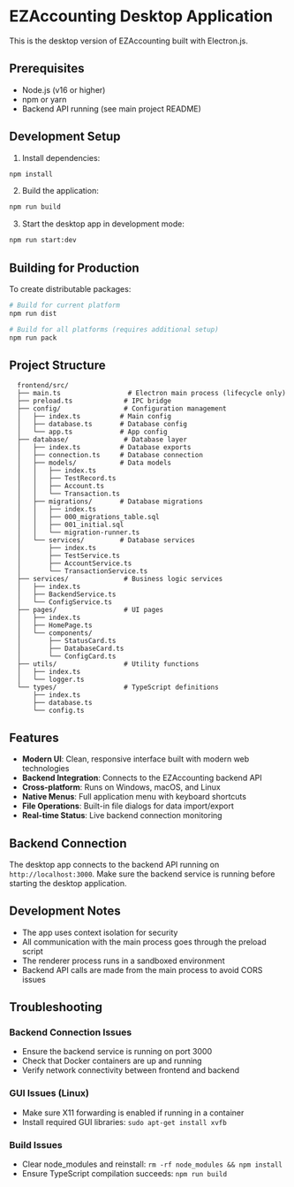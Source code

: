 # EZAccounting Desktop Application

This is the desktop version of EZAccounting built with Electron.js.

## Prerequisites

- Node.js (v16 or higher)
- npm or yarn
- Backend API running (see main project README)

## Development Setup

1. Install dependencies:
```bash
npm install
```

2. Build the application:
```bash
npm run build
```

3. Start the desktop app in development mode:
```bash
npm run start:dev
```

## Building for Production

To create distributable packages:

```bash
# Build for current platform
npm run dist

# Build for all platforms (requires additional setup)
npm run pack
```

## Project Structure

```
  frontend/src/
  ├── main.ts                 # Electron main process (lifecycle only)
  ├── preload.ts             # IPC bridge
  ├── config/                # Configuration management
  │   ├── index.ts          # Main config
  │   ├── database.ts       # Database config
  │   └── app.ts            # App config
  ├── database/              # Database layer
  │   ├── index.ts          # Database exports
  │   ├── connection.ts     # Database connection
  │   ├── models/           # Data models
  │   │   ├── index.ts
  │   │   ├── TestRecord.ts
  │   │   ├── Account.ts
  │   │   └── Transaction.ts
  │   ├── migrations/       # Database migrations
  │   │   ├── index.ts
  │   │   ├── 000_migrations_table.sql
  │   │   ├── 001_initial.sql
  │   │   └── migration-runner.ts
  │   └── services/         # Database services
  │       ├── index.ts
  │       ├── TestService.ts
  │       ├── AccountService.ts
  │       └── TransactionService.ts
  ├── services/              # Business logic services
  │   ├── index.ts
  │   ├── BackendService.ts
  │   └── ConfigService.ts
  ├── pages/                 # UI pages
  │   ├── index.ts
  │   ├── HomePage.ts
  │   └── components/
  │       ├── StatusCard.ts
  │       ├── DatabaseCard.ts
  │       └── ConfigCard.ts
  ├── utils/                 # Utility functions
  │   ├── index.ts
  │   └── logger.ts
  └── types/                 # TypeScript definitions
      ├── index.ts
      ├── database.ts
      └── config.ts
```

## Features

- **Modern UI**: Clean, responsive interface built with modern web technologies
- **Backend Integration**: Connects to the EZAccounting backend API
- **Cross-platform**: Runs on Windows, macOS, and Linux
- **Native Menus**: Full application menu with keyboard shortcuts
- **File Operations**: Built-in file dialogs for data import/export
- **Real-time Status**: Live backend connection monitoring

## Backend Connection

The desktop app connects to the backend API running on `http://localhost:3000`. Make sure the backend service is running before starting the desktop application.

## Development Notes

- The app uses context isolation for security
- All communication with the main process goes through the preload script
- The renderer process runs in a sandboxed environment
- Backend API calls are made from the main process to avoid CORS issues

## Troubleshooting

### Backend Connection Issues
- Ensure the backend service is running on port 3000
- Check that Docker containers are up and running
- Verify network connectivity between frontend and backend

### GUI Issues (Linux)
- Make sure X11 forwarding is enabled if running in a container
- Install required GUI libraries: `sudo apt-get install xvfb`

### Build Issues
- Clear node_modules and reinstall: `rm -rf node_modules && npm install`
- Ensure TypeScript compilation succeeds: `npm run build`


